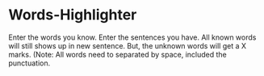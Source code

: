 # Words-Highlighter
Enter the words you know. Enter the sentences you have. All known words will still shows up in new sentence. But, the unknown words will get a X marks. (Note: All words need to separated by space, included the punctuation.
